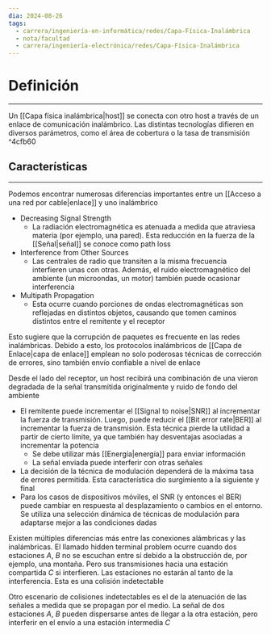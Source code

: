 ```yaml
---
dia: 2024-08-26
tags:
  - carrera/ingeniería-en-informática/redes/Capa-Física-Inalámbrica
  - nota/facultad
  - carrera/ingeniería-electrónica/redes/Capa-Física-Inalámbrica
---
```

# Definición
---
Un [[Capa física inalámbrica|host]] se conecta con otro host a través de un enlace de comunicación inalámbrico. Las distintas tecnologías difieren en diversos parámetros, como el área de cobertura o la tasa de transmisión ^4cfb60

## Características
---
Podemos encontrar numerosas diferencias importantes entre un [[Acceso a una red por cable|enlace]] y uno inalámbrico

* Decreasing Signal Strength
    * La radiación electromagnética es atenuada a medida que atraviesa materia (por ejemplo, una pared). Esta reducción en la fuerza de la [[Señal|señal]] se conoce como path loss
* Interference from Other Sources
    * Las centrales de radio que transiten a la misma frecuencia interfieren unas con otras. Además, el ruido electromagnético del ambiente (un microondas, un motor) también puede ocasionar interferencia
* Multipath Propagation
    * Esta ocurre cuando porciones de ondas electromagnéticas son reflejadas en distintos objetos, causando que tomen caminos distintos entre el remitente y el receptor

Esto sugiere que la corrupción de paquetes es frecuente en las redes inalámbricas. Debido a esto, los protocolos inalámbricos de [[Capa de Enlace|capa de enlace]] emplean no solo poderosas técnicas de corrección de errores, sino también envío confiable a nivel de enlace

Desde el lado del receptor, un host recibirá una combinación de una vieron degradada de la señal transmitida originalmente y ruido de fondo del ambiente

* El remitente puede incrementar el [[Signal to noise|SNR]] al incrementar la fuerza de transmisión. Luego, puede reducir el [[Bit error rate|BER]] al incrementar la fuerza de transmisión. Esta técnica pierde la utilidad a partir de cierto límite, ya que también hay desventajas asociadas a incrementar la potencia
    * Se debe utilizar más [[Energía|energía]] para enviar información
    * La señal enviada puede interferir con otras señales
* La decisión de la técnica de modulación dependerá de la máxima tasa de errores permitida. Esta característica dio surgimiento a la siguiente y final
* Para los casos de dispositivos móviles, el SNR (y entonces el BER) puede cambiar en respuesta al desplazamiento o cambios en el entorno. Se utiliza una selección dinámica de técnicas de modulación para adaptarse mejor a las condiciones dadas

Existen múltiples diferencias más entre las conexiones alámbricas y las inalámbricas. El llamado hidden terminal problem ocurre cuando dos estaciones $A$, $B$ no se escuchan entre sí debido a la obstrucción de, por ejemplo, una montaña. Pero sus transmisiones hacia una estación compartida $C$ si interfieren. Las estaciones no estarán al tanto de la interferencia. Esta es una colisión indetectable

Otro escenario de colisiones indetectables es el de la atenuación de las señales a medida que se propagan por el medio. La señal de dos estaciones $A$, $B$ pueden dispersarse antes de llegar a la otra estación, pero interferir en el envío a una estación intermedia $C$